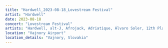 ```yaml
---
title: "Hardwell_2023-08-18_Lovestream Festival"
artist: "Hardwell"
date: 2023-08-18
concert: "Lovestream Festival"
artists: "Hardwell, alt-J, Afrojack, Adriatique, Álvaro Soler, 12th Planet, Claptone, Celeste Buckingham & King Shaolin, Adam Beyer, Agents Of Time, AlleFarben, Bru-C, Ckay"
location: "Vajnory Airport"
location_details: "Vajnory, Slovakia"
---
```

